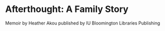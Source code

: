 # Afterthought: A Family Story
Memoir by Heather Akou published by IU Bloomington Libraries Publishing
